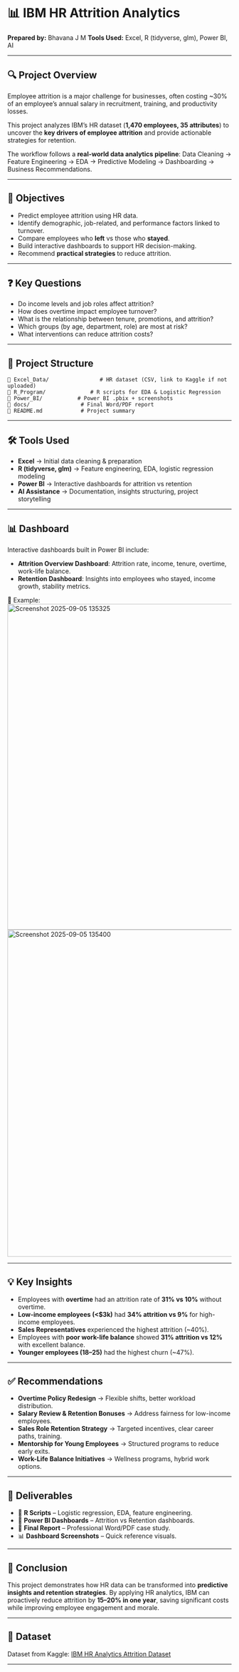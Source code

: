 # 📊 IBM HR Attrition Analytics

**Prepared by:** Bhavana J M
**Tools Used:** Excel, R (tidyverse, glm), Power BI, AI

---

## 🔍 Project Overview

Employee attrition is a major challenge for businesses, often costing \~30% of an employee’s annual salary in recruitment, training, and productivity losses.

This project analyzes IBM’s HR dataset (**1,470 employees, 35 attributes**) to uncover the **key drivers of employee attrition** and provide actionable strategies for retention.

The workflow follows a **real-world data analytics pipeline**: Data Cleaning → Feature Engineering → EDA → Predictive Modeling → Dashboarding → Business Recommendations.

---

## 🎯 Objectives

* Predict employee attrition using HR data.
* Identify demographic, job-related, and performance factors linked to turnover.
* Compare employees who **left** vs those who **stayed**.
* Build interactive dashboards to support HR decision-making.
* Recommend **practical strategies** to reduce attrition.

---

## ❓ Key Questions

* Do income levels and job roles affect attrition?
* How does overtime impact employee turnover?
* What is the relationship between tenure, promotions, and attrition?
* Which groups (by age, department, role) are most at risk?
* What interventions can reduce attrition costs?

---

## 📂 Project Structure

```
📂 Excel_Data/                # HR dataset (CSV, link to Kaggle if not uploaded)
📂 R_Program/              # R scripts for EDA & Logistic Regression
📂 Power_BI/           # Power BI .pbix + screenshots
📂 docs/                # Final Word/PDF report
📄 README.md            # Project summary
```

---

## 🛠 Tools Used

* **Excel** → Initial data cleaning & preparation
* **R (tidyverse, glm)** → Feature engineering, EDA, logistic regression modeling
* **Power BI** → Interactive dashboards for attrition vs retention
* **AI Assistance** → Documentation, insights structuring, project storytelling

---

## 📊 Dashboard

Interactive dashboards built in Power BI include:

* **Attrition Overview Dashboard**: Attrition rate, income, tenure, overtime, work-life balance.
* **Retention Dashboard**: Insights into employees who stayed, income growth, stability metrics.

📸 Example: <img width="1190" height="731" alt="Screenshot 2025-09-05 135325" src="https://github.com/user-attachments/assets/9cad1dbb-9e5e-4622-864e-959f6129e99c" />
<img width="1193" height="734" alt="Screenshot 2025-09-05 135400" src="https://github.com/user-attachments/assets/6552cce1-3eb5-4706-b3b8-c6c4a780b356" />

---

## 💡 Key Insights

* Employees with **overtime** had an attrition rate of **31% vs 10%** without overtime.
* **Low-income employees (<\$3k)** had **34% attrition vs 9%** for high-income employees.
* **Sales Representatives** experienced the highest attrition (\~40%).
* Employees with **poor work-life balance** showed **31% attrition vs 12%** with excellent balance.
* **Younger employees (18–25)** had the highest churn (\~47%).

---

## ✅ Recommendations

* **Overtime Policy Redesign** → Flexible shifts, better workload distribution.
* **Salary Review & Retention Bonuses** → Address fairness for low-income employees.
* **Sales Role Retention Strategy** → Targeted incentives, clear career paths, training.
* **Mentorship for Young Employees** → Structured programs to reduce early exits.
* **Work-Life Balance Initiatives** → Wellness programs, hybrid work options.

---

## 📄 Deliverables

* 📂 **R Scripts** – Logistic regression, EDA, feature engineering.
* 📂 **Power BI Dashboards** – Attrition vs Retention dashboards.
* 📄 **Final Report** – Professional Word/PDF case study.
* 📊 **Dashboard Screenshots** – Quick reference visuals.

---

## 📌 Conclusion

This project demonstrates how HR data can be transformed into **predictive insights and retention strategies**. By applying HR analytics, IBM can proactively reduce attrition by **15–20% in one year**, saving significant costs while improving employee engagement and morale.

---

## 📎 Dataset

Dataset from Kaggle: [IBM HR Analytics Attrition Dataset](https://www.kaggle.com/datasets/pavansubhasht/ibm-hr-analytics-attrition-dataset)

---
